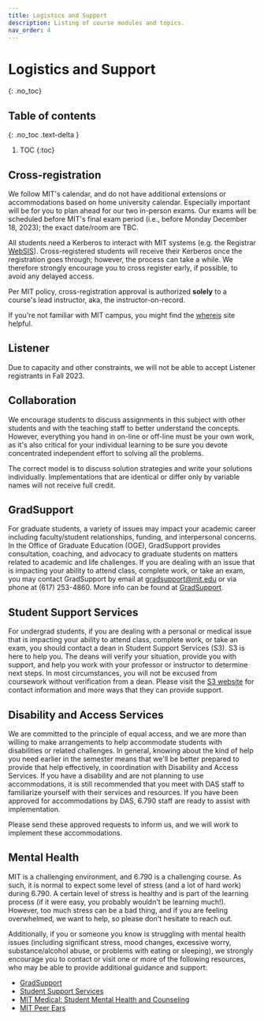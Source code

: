 ```yaml
---
title: Logistics and Support
description: Listing of course modules and topics.
nav_order: 4
---
```


# Logistics and Support

{: .no_toc}

## Table of contents
{: .no_toc .text-delta }

1. TOC
{:toc}
## Cross-registration

We follow MIT's calendar, and do not have additional extensions or accommodations based on home university calendar. Especially important will be for you to plan ahead for our two in-person exams. Our exams will be scheduled before MIT's final exam period (i.e., before Monday December 18, 2023); the exact date/room are TBC.

All students need a Kerberos to interact with MIT systems (e.g. the Registrar [WebSIS](https://student.mit.edu)). Cross-registered students will receive their Kerberos once the registration goes through; however, the process can take a while. We therefore strongly encourage you to cross register early, if possible, to avoid any delayed access. 

Per MIT policy, cross-registration approval is authorized **solely** to a course's lead instructor, aka, the instructor-on-record.

If you're not familiar with MIT campus, you might find the [whereis](https://whereis.mit.edu) site helpful.

## Listener
Due to capacity and other constraints, we will not be able to accept Listener registrants in Fall 2023.


## Collaboration

We encourage students to discuss assignments in this subject with
other students and with the teaching staff to better understand the
concepts.  However, everything you hand in on-line or off-line must be your own work, as it's also critical for your individual learning to
be sure you devote concentrated independent effort to solving all the
problems.

The correct model is to discuss solution strategies and write your solutions individually. Implementations that are identical or differ only by variable names will not receive full credit.

## GradSupport

For graduate students, a variety of issues may impact your academic career including faculty/student relationships, funding, and interpersonal concerns. In the Office of Graduate Education (OGE), GradSupport provides consultation, coaching, and advocacy to graduate students on matters related to academic and life challenges. If you are dealing with an issue that is impacting your ability to attend class, complete work, or take an exam, you may contact GradSupport by email at <a href="mailto:gradsupport@mit.edu">gradsupport@mit.edu</a>
or via phone at (617) 253-4860. More info can be found at [GradSupport](https://oge.mit.edu/development/gradsupport/).

## Student Support Services
For undergrad students, if you are dealing with a personal or medical issue that is impacting your ability to attend class, complete work, or take an exam, you should contact a dean in Student Support Services (S3). S3 is here to help you. The deans will verify your situation, provide you with support, and help you work with your professor or instructor to determine next steps. In most circumstances, you will not be excused from coursework without verification from a dean. Please visit the [S3 website](https://studentlife.mit.edu/s3) for contact information and more ways that they can provide support.


## Disability and Access Services
We are committed to the principle of equal access, and we are more
than willing to make arrangements to help accommodate students with
disabilities or related challenges. In general, knowing about the kind
of help you need earlier in the semester means that we'll be better
prepared to provide that help effectively, in coordination
with Disability and Access Services.
If you have a disability and are not planning to use accommodations,
it is still recommended that you meet with DAS staff to familiarize
yourself with their services and resources. If you have been approved
for accommodations by DAS, 6.790 staff are ready to assist with
implementation. 

Please send these approved requests
to inform us, and we will work to implement these accommodations.

## Mental Health
MIT is a challenging environment, and 6.790 is a challenging course.  As such,
it is normal to expect some level of stress (and a lot of hard work) during
6.790.  A certain level of stress is healthy and is part of the learning
process (if it were easy, you probably wouldn't be learning much!).  However,
too much stress can be a bad thing, and if you are feeling overwhelmed, we want
to help, so please don't hesitate to reach out.

Additionally, if you or someone you know is struggling with mental health
issues (including significant stress, mood changes, excessive worry,
substance/alcohol abuse, or problems with eating or sleeping), we strongly
encourage you to contact or visit one or more of the following resources, who
may be able to provide additional guidance and support:

* [GradSupport](https://oge.mit.edu/development/gradsupport/)
* [Student Support Services](https://studentlife.mit.edu/s3)
* [MIT Medical: Student Mental Health and Counseling](https://medical.mit.edu/services/mental-health-counseling)
* [MIT Peer Ears](https://peerears.mit.edu/)

